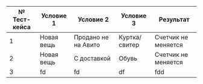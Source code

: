 |№ Тест-кейса |Условие 1|Условие 2|Условие 3| Результат|
|-------------|---------|---------|---------|----------|
|1|Новая вещь|Продано не на Авито|Куртка/свитер|Счетчик не меняется|
|2|Новая вещь|С доставкой|Обувь|Счетчик не меняется|
|3|fd|fd|df|fdd|
